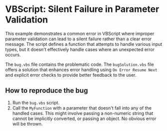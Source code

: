 # VBScript: Silent Failure in Parameter Validation

This example demonstrates a common error in VBScript where improper parameter validation can lead to a silent failure rather than a clear error message. The script defines a function that attempts to handle various input types, but it doesn't effectively handle cases where an unexpected error occurs.

The `bug.vbs` file contains the problematic code. The `bugSolution.vbs` file offers a solution that enhances error handling using `On Error Resume Next` and explicit error checks to provide better feedback to the user.

## How to reproduce the bug

1. Run the `bug.vbs` script.
2. Call the `MyFunction` with a parameter that doesn't fall into any of the handled cases. This might involve passing a non-numeric string that cannot be implicitly converted, or passing an object.  No obvious error will be thrown.